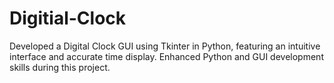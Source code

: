 # Digitial-Clock
Developed a Digital Clock GUI using Tkinter in Python, featuring an intuitive interface and accurate time display. Enhanced Python and GUI development skills during this project.
